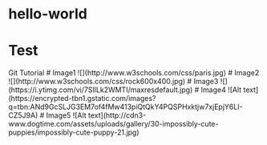 # hello-world
<h1>Test</h1>
Git Tutorial
# Image1
![](http://www.w3schools.com/css/paris.jpg)
# Image2
![](http://www.w3schools.com/css/rock600x400.jpg)
# Image3
![](https://i.ytimg.com/vi/7SlILk2WMTI/maxresdefault.jpg)
# Image4
![Alt text](https://encrypted-tbn1.gstatic.com/images?q=tbn:ANd9GcSLJG3EM7of4fMw413piQtQkY4PQSPHxktjw7xjEpjY6LI-CZ5J9A)
# Image5
![Alt text](http://cdn3-www.dogtime.com/assets/uploads/gallery/30-impossibly-cute-puppies/impossibly-cute-puppy-21.jpg)
